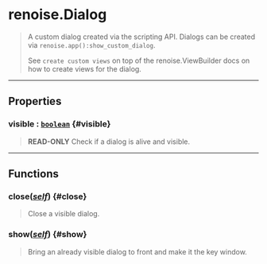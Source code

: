 # renoise.Dialog  
> A custom dialog created via the scripting API. Dialogs can be created
> via `renoise.app():show_custom_dialog`.
> 
> See `create custom views` on top of the renoise.ViewBuilder docs on how to
> create views for the dialog.  

<!-- toc -->
  

---  
## Properties
### visible : [`boolean`](../../API/builtins/boolean.md) {#visible}
>  **READ-ONLY** Check if a dialog is alive and visible.

  

---  
## Functions
### close([*self*](../../API/builtins/self.md)) {#close}
>  Close a visible dialog.
### show([*self*](../../API/builtins/self.md)) {#show}
>  Bring an already visible dialog to front and make it the key window.  

